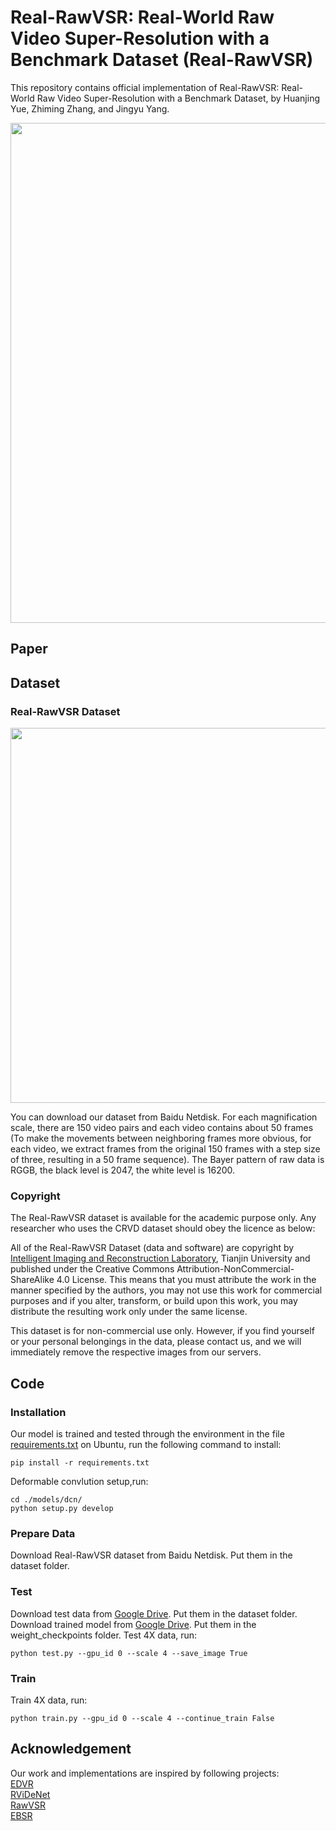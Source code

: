 # Real-RawVSR: Real-World Raw Video Super-Resolution with a Benchmark Dataset (Real-RawVSR)

This repository contains official implementation of Real-RawVSR: Real-World Raw Video Super-Resolution with a Benchmark Dataset, by Huanjing Yue, Zhiming Zhang, and Jingyu Yang.

<p align="center">
  <img width="800" src="https://github.com/zmzhang1998/Real-RawVSR/blob/main/images/framework.jpg">
</p>

## Paper

## Dataset

### Real-RawVSR Dataset

<p align="center">
  <img width="600" src="https://github.com/zmzhang1998/Real-RawVSR/blob/main/images/dataset.jpg">
</p>

You can download our dataset from Baidu Netdisk. For each magnification scale, there are 150 video pairs and each video contains about 50 frames (To make the movements between neighboring frames more obvious, for each video, we extract frames from the original 150 frames with a step size of three, resulting in a 50 frame sequence). The Bayer pattern of raw data is RGGB, the black level is 2047, the white level is 16200.

### Copyright ###

The Real-RawVSR dataset is available for the academic purpose only. Any researcher who uses the CRVD dataset should obey the licence as below:

All of the Real-RawVSR Dataset (data and software) are copyright by [Intelligent Imaging and Reconstruction Laboratory](http://tju.iirlab.org/doku.php), Tianjin University and published under the Creative Commons Attribution-NonCommercial-ShareAlike 4.0 License. This means that you must attribute the work in the manner specified by the authors, you may not use this work for commercial purposes and if you alter, transform, or build upon this work, you may distribute the resulting work only under the same license.

This dataset is for non-commercial use only. However, if you find yourself or your personal belongings in the data, please contact us, and we will immediately remove the respective images from our servers.

## Code

### Installation

Our model is trained and tested through the environment in the file [requirements.txt](https://github.com/zmzhang1998/Real-RawVSR/blob/main/requirements.txt) on Ubuntu, run the following command to install:
  ```
  pip install -r requirements.txt
  ```
  
Deformable convlution setup,run:
  ```
  cd ./models/dcn/
  python setup.py develop
  ```

### Prepare Data

Download Real-RawVSR dataset from Baidu Netdisk. Put them in the dataset folder.

### Test

Download test data from [Google Drive](https://drive.google.com/file/d/1TfxhmGNLsGzDSZiRLKqrajUGyyhUF_CK/view?usp=sharing). Put them in the dataset folder.<br/>
Download trained model from [Google Drive](https://drive.google.com/drive/folders/1zBMWiRq352HvurnVDxG0t-_OPVXAwtcQ?usp=sharing). Put them in the weight_checkpoints folder.
Test 4X data, run:
  ```
  python test.py --gpu_id 0 --scale 4 --save_image True
  ```

### Train
Train 4X data, run:
  ```
  python train.py --gpu_id 0 --scale 4 --continue_train False
  ```

## Acknowledgement

Our work and implementations are inspired by following projects:<br/>
[EDVR](https://github.com/xinntao/EDVR)<br/>
[RViDeNet](https://github.com/cao-cong/RViDeNet)<br/>
[RawVSR](https://github.com/proteus1991/RawVSR)<br/>
[EBSR](https://github.com/Algolzw/EBSR)<br/>
